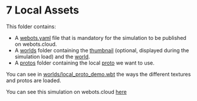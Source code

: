 # 7 Local Assets
This folder contains:
 - A [webots.yaml](webots.yaml) file that is mandatory for the simulation to be published on webots.cloud.
 - A [worlds](worlds) folder containing the [thumbnail](worlds/.worlds/local_proto_demo.jpg) (optional, displayed during the simulation load) and the [world](worlds/worlds/local_proto_demo.wbt).
 - A [protos](protos) folder containing the local [proto](protos/) we want to use.

You can see in [worlds/local_proto_demo.wbt](worlds/local_proto_demo.wbt) the ways the different textures and protos are loaded.

You can see this simulation on webots.cloud [here](https://webots.cloud/run?version=R2022b&url=https://github.com/cyberbotics/webots-cloud-simulation-demos/blob/main/7_local_assets/worlds/local_assets_demo.wbt)
